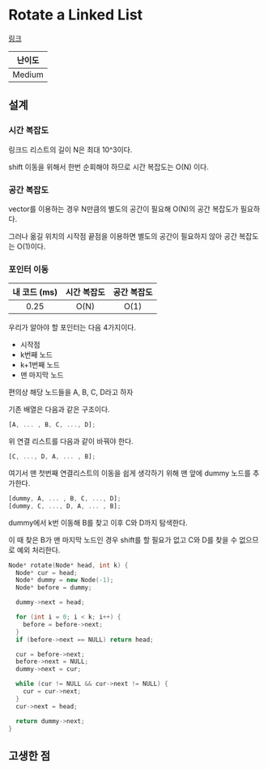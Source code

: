 # Rotate a Linked List

[링크](https://practice.geeksforgeeks.org/problems/rotate-a-linked-list/1)

| 난이도 |
| :----: |
| Medium |

## 설계

### 시간 복잡도

링크드 리스트의 길이 N은 최대 10^3이다.

shift 이동을 위해서 한번 순회해야 하므로 시간 복잡도는 O(N) 이다.

### 공간 복잡도

vector를 이용하는 경우 N만큼의 별도의 공간이 필요해 O(N)의 공간 복잡도가 필요하다.

그러나 옮길 위치의 시작점 끝점을 이용하면 별도의 공간이 필요하지 않아 공간 복잡도는 O(1)이다.

### 포인터 이동

| 내 코드 (ms) | 시간 복잡도 | 공간 복잡도 |
| :----------: | :---------: | :---------: |
|     0.25     |    O(N)     |    O(1)     |

우리가 알아야 할 포인터는 다음 4가지이다.

- 시작점
- k번째 노드
- k+1번째 노드
- 맨 마지막 노드

편의상 해당 노드들을 A, B, C, D라고 하자

기존 배열은 다음과 같은 구조이다.

```javascript
[A, ... , B, C, ..., D];
```

위 연결 리스트를 다음과 같이 바꿔야 한다.

```javascript
[C, ..., D, A, ... , B];
```

여기서 맨 첫번째 연결리스트의 이동을 쉽게 생각하기 위해 맨 앞에 dummy 노드를 추가한다.

```javascript
[dummy, A, ... , B, C, ..., D];
[dummy, C, ..., D, A, ... , B];
```

dummy에서 k번 이동해 B를 찾고 이후 C와 D까지 탐색한다.

이 때 찾은 B가 맨 마지막 노드인 경우 shift를 할 필요가 없고 C와 D를 찾을 수 없으므로 예외 처리한다.

```cpp
Node* rotate(Node* head, int k) {
  Node* cur = head;
  Node* dummy = new Node(-1);
  Node* before = dummy;

  dummy->next = head;

  for (int i = 0; i < k; i++) {
    before = before->next;
  }
  if (before->next == NULL) return head;

  cur = before->next;
  before->next = NULL;
  dummy->next = cur;

  while (cur != NULL && cur->next != NULL) {
    cur = cur->next;
  }
  cur->next = head;

  return dummy->next;
}
```

## 고생한 점
